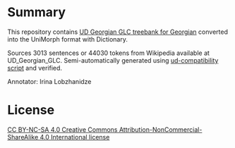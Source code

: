 # Summary

This repository contains [UD Georgian GLC treebank for Georgian](https://github.com/UniversalDependencies/UD_Georgian-GLC) converted into the UniMorph format with Dictionary. 

Sources
3013 sentences or 44030 tokens from Wikipedia available at UD_Georgian_GLC. Semi-automatically generated using [ud-compatibility script](https://github.com/unimorph/ud-compatibility) and verified.

Annotator: Irina Lobzhanidze

# License

[CC BY-NC-SA 4.0 Creative Commons Attribution-NonCommercial-ShareAlike 4.0 International license](https://creativecommons.org/licenses/by-nc-sa/4.0/deed.en)
